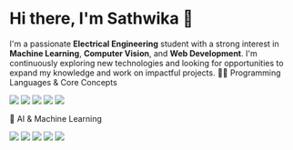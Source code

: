 # Hi there, I'm Sathwika 👋

I'm a passionate **Electrical Engineering** student with a strong interest in **Machine Learning**, **Computer Vision**, and **Web Development**. I'm continuously exploring new technologies and looking for opportunities to expand my knowledge and work on impactful projects.
👨‍💻 Programming Languages & Core Concepts
<p align="left"> <img src="https://img.shields.io/badge/Python-3776AB?style=for-the-badge&logo=python&logoColor=white" /> <img src="https://img.shields.io/badge/Java-007396?style=for-the-badge&logo=java&logoColor=white" /> <img src="https://img.shields.io/badge/C++-00599C?style=for-the-badge&logo=c%2B%2B&logoColor=white" /> <img src="https://img.shields.io/badge/SQL-4479A1?style=for-the-badge&logo=mysql&logoColor=white" /> <img src="https://img.shields.io/badge/Data%20Structures%20%26%20Algorithms-4CAF50?style=for-the-badge&logo=codeforces&logoColor=white" /> </p>
🧠 AI & Machine Learning
<p align="left"> <img src="https://img.shields.io/badge/TensorFlow-FF6F00?style=for-the-badge&logo=tensorflow&logoColor=white" /> <img src="https://img.shields.io/badge/PyTorch-EE4C2C?style=for-the-badge&logo=pytorch&logoColor=white" /> <img src="https://img.shields.io/badge/OpenCV-5C3EE8?style=for-the-badge&logo=opencv&logoColor=white" /> <img src="https://img.shields.io/badge/Scikit--Learn-F7931E?style=for-the-badge&logo=scikitlearn&logoColor=white" /> <img src="https://img.shields.io/badge/NLP-0096FF?style=for-the-badge&logo=google&logoColor=white" /> </p>
